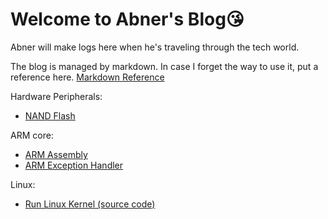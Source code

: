 # Welcome to Abner's Blog:kissing_heart:

Abner will make logs here when he's traveling through the tech world.

The blog is managed by markdown. In case I forget the way to use it, put a reference here. [Markdown Reference](https://avenuecross.github.io/AbnerTechTravel/Markdown)

Hardware Peripherals:
* [NAND Flash](https://avenuecross.github.io/AbnerTechTravel/NandFlash)

ARM core:
* [ARM Assembly](https://avenuecross.github.io/AbnerTechTravel/ARM_Assembly)
* [ARM Exception Handler](https://avenuecross.github.io/AbnerTechTravel/ARM_Exception_Handler)

Linux:
* [Run Linux Kernel (source code)](https://avenuecross.github.io/AbnerTechTravel/RunLinuxKernel)
